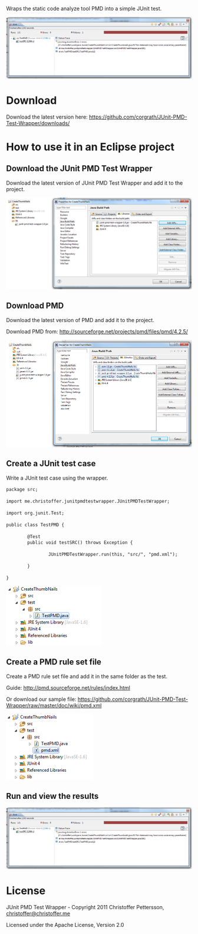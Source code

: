 Wraps the static code analyze tool PMD into a simple JUnit test. 

![alt text](https://github.com/corgrath/JUnit-PMD-Test-Wrapper/raw/master/doc/wiki/results.png "The JUnit results in Eclipse")



Download
========================================
Download the latest version here:
https://github.com/corgrath/JUnit-PMD-Test-Wrapper/downloads/


How to use it in an Eclipse project
========================================

Download the JUnit PMD Test Wrapper
----------------------------------------

Download the latest version of JUnit PMD Test Wrapper and add it to the project. 

![alt text](https://github.com/corgrath/JUnit-PMD-Test-Wrapper/raw/master/doc/wiki/download_wrapper.png "Download JUnit-PMD-Test-Wrapper and add it to Eclipse")

Download PMD
----------------------------------------

Download the latest version of PMD and add it to the project.

Download PMD from: http://sourceforge.net/projects/pmd/files/pmd/4.2.5/ 

![alt text](https://github.com/corgrath/JUnit-PMD-Test-Wrapper/raw/master/doc/wiki/download_pmd.png "Download PNG and add it to Eclipse")

Create a JUnit test case
----------------------------------------

Write a JUnit test case using the wrapper.

	package src;
	
	import me.christoffer.junitpmdtestwrapper.JUnitPMDTestWrapper;
	
	import org.junit.Test;
	
	public class TestPMD {
	
	        @Test
	        public void testSRC() throws Exception {
	
	                JUnitPMDTestWrapper.run(this, "src/", "pmd.xml");
	
	        }
	
	}
	
![alt text](https://github.com/corgrath/JUnit-PMD-Test-Wrapper/raw/master/doc/wiki/create_pmd_test.png "Create the JUnit test in Eclipse")

Create a PMD rule set file
----------------------------------------

Create a PMD rule set file and add it in the same folder as the test.

Guide: http://pmd.sourceforge.net/rules/index.html

Or download our sample file: https://github.com/corgrath/JUnit-PMD-Test-Wrapper/raw/master/doc/wiki/pmd.xml

![alt text](https://github.com/corgrath/JUnit-PMD-Test-Wrapper/raw/master/doc/wiki/add_pmd_file.png "Create the rule files for PMD")

Run and view the results
----------------------------------------

![alt text](https://github.com/corgrath/JUnit-PMD-Test-Wrapper/raw/master/doc/wiki/results.png "The JUnit results in Eclipse")

License
========================================

JUnit PMD Test Wrapper - Copyright 2011 Christoffer Pettersson, christoffer@christoffer.me

Licensed under the Apache License, Version 2.0